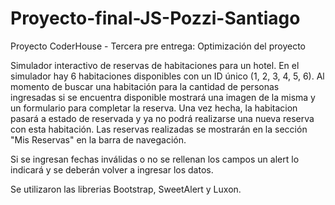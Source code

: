 # Proyecto-final-JS-Pozzi-Santiago

Proyecto CoderHouse - Tercera pre entrega: Optimización del proyecto

Simulador interactivo de reservas de habitaciones para un hotel. En el simulador hay 6 habitaciones disponibles con un ID único (1, 2, 3, 4, 5, 6). Al momento de buscar una habitación para la cantidad de personas ingresadas si se encuentra disponible mostrará una imagen de la misma y un formulario para completar la reserva. Una vez hecha, la habitacion pasará a estado de reservada y ya no podrá realizarse una nueva reserva con esta habitación.
Las reservas realizadas se mostrarán en la sección "Mis Reservas" en la barra de navegación.

Si se ingresan fechas inválidas o no se rellenan los campos un alert lo indicará y se deberán volver a ingresar los datos.

Se utilizaron las librerias Bootstrap, SweetAlert y Luxon.
